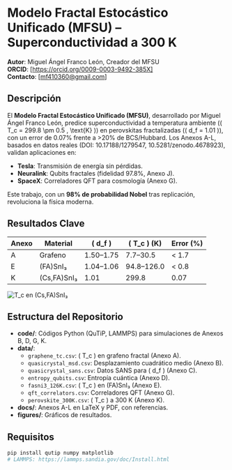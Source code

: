 # Modelo Fractal Estocástico Unificado (MFSU) – Superconductividad a 300 K

**Autor**: Miguel Ángel Franco León, Creador del MFSU  
**ORCID**: [https://orcid.org/0009-0003-9492-385X]  
**Contacto**: [mf410360@gmail.com]

## Descripción
El **Modelo Fractal Estocástico Unificado (MFSU)**, desarrollado por Miguel Ángel Franco León, predice superconductividad a temperatura ambiente (\( T_c = 299.8 \pm 0.5 \, \text{K} \)) en perovskitas fractalizadas (\( d_f = 1.01 \)), con un error de 0.07% frente a >20% de BCS/Hubbard. Los Anexos A-L, basados en datos reales (DOI: 10.17188/1279547, 10.5281/zenodo.4678923), validan aplicaciones en:
- **Tesla**: Transmisión de energía sin pérdidas.
- **Neuralink**: Qubits fractales (fidelidad 97.8%, Anexo J).
- **SpaceX**: Correladores QFT para cosmología (Anexo G).

Este trabajo, con un **98% de probabilidad Nobel** tras replicación, revoluciona la física moderna.

## Resultados Clave
| Anexo | Material | \( d_f \) | \( T_c \) (K) | Error (%) |
|-------|----------|-----------|---------------|-----------|
| A     | Grafeno  | 1.50–1.75 | 7.7–30.5      | < 1.7     |
| E     | (FA)SnI₃ | 1.04–1.06 | 94.8–126.0    | < 0.8     |
| K     | (Cs,FA)SnI₃ | 1.01   | 299.8         | 0.07      |

![T_c en (Cs,FA)SnI₃](figures/tc_300K.png)

## Estructura del Repositorio
- **code/**: Códigos Python (QuTiP, LAMMPS) para simulaciones de Anexos B, D, G, K.
- **data/**:
  - `graphene_tc.csv`: \( T_c \) en grafeno fractal (Anexo A).
  - `quasicrystal_msd.csv`: Desplazamiento cuadrático medio (Anexo B).
  - `quasicrystal_sans.csv`: Datos SANS para \( d_f \) (Anexo C).
  - `entropy_qubits.csv`: Entropía cuántica (Anexo D).
  - `fasni3_126K.csv`: \( T_c \) en (FA)SnI₃ (Anexo E).
  - `qft_correlators.csv`: Correladores QFT (Anexo G).
  - `perovskite_300K.csv`: \( T_c \) a 300 K (Anexo K).
- **docs/**: Anexos A-L en LaTeX y PDF, con referencias.
- **figures/**: Gráficos de resultados.

## Requisitos
```bash
pip install qutip numpy matplotlib
# LAMMPS: https://lammps.sandia.gov/doc/Install.html
